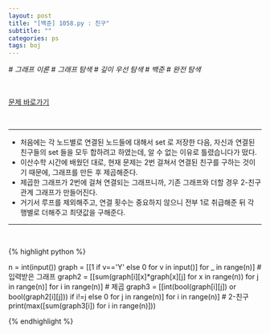 ```yaml
---
layout: post
title: "[백준] 1058.py : 친구"
subtitle: ""
categories: ps
tags: boj
---
```


*# 그래프 이론 # 그래프 탐색 # 깊이 우선 탐색 # 백준 # 완전 탐색*

<br>

[문제 바로가기](https://www.acmicpc.net/problem/1058)

<br>

---

- 처음에는 각 노드별로 연결된 노드들에 대해서 set 로 저장한 다음, 자신과 연결된 친구들의 set 들을 모두 합하려고 하였는데, 알 수 없는 이유로 틀렸습니다가 떴다.
- 이산수학 시간에 배웠던 대로, 현재 문제는 2번 걸쳐서 연결된 친구를 구하는 것이기 때문에, 그래프를 만든 후 제곱해준다.
- 제곱한 그래프가 2번에 걸쳐 연결되는 그래프니까, 기존 그래프와 더할 경우 2-친구 관계 그래프가 만들어진다.
- 거기서 루프를 제외해주고, 연결 횟수는 중요하지 않으니 전부 1로 취급해준 뒤 각 행별로 더해주고 최댓값을 구해준다.

---
<br>

{% highlight python %}

n = int(input())
graph = [[1 if v=='Y' else 0 for v in input()] for _ in range(n)]		# 입력받은 그래프
graph2 = [[sum(graph[i][x]*graph[x][j] for x in range(n)) for j in range(n)] for i in range(n)]  # 제곱
graph3 = [[int(bool(graph[i][j]) or bool(graph2[i][j])) if i!=j else 0 for j in range(n)] for i in range(n)]  # 2-친구
print(max([sum(graph3[i]) for i in range(n)]))


{% endhighlight %}

